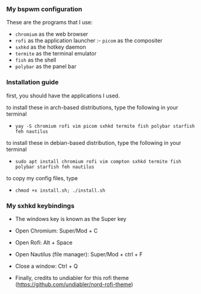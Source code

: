 ### My bspwm configuration

These are the programs that I use:

- ```chromium``` as the web browser
- ```rofi``` as the application launcher
:- ```picom``` as the compositer
- ```sxhkd``` as the hotkey daemon
- ```termite``` as the terminal emulator
- ```fish``` as the shell
- ```polybar``` as the panel bar

### Installation guide

first, you should have the applications I used.

to install these in arch-based distributions, type the following in your terminal
-     yay -S chromium rofi vim picom sxhkd termite fish polybar starfish feh nautilus

to install these in debian-based distribution, type the following in your terminal
-     sudo apt install chromium rofi vim compton sxhkd termite fish polybar starfish feh nautilus

to copy my config files, type
-     chmod +x install.sh; ./install.sh

### My sxhkd keybindings

- The windows key is known as the Super key

- Open Chromium: Super/Mod + C
- Open Rofi: Alt + Space
- Open Nautilus (file manager): Super/Mod + ctrl + F
- Close a window: Ctrl + Q

- Finally, credits to undiabler for this rofi theme (https://github.com/undiabler/nord-rofi-theme)
